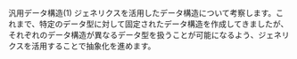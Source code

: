 汎用データ構造(1)
ジェネリクスを活用したデータ構造について考察します。これまで、特定のデータ型に対して固定されたデータ構造を作成してきましたが、それぞれのデータ構造が異なるデータ型を扱うことが可能になるよう、ジェネリクスを活用することで抽象化を進めます。
